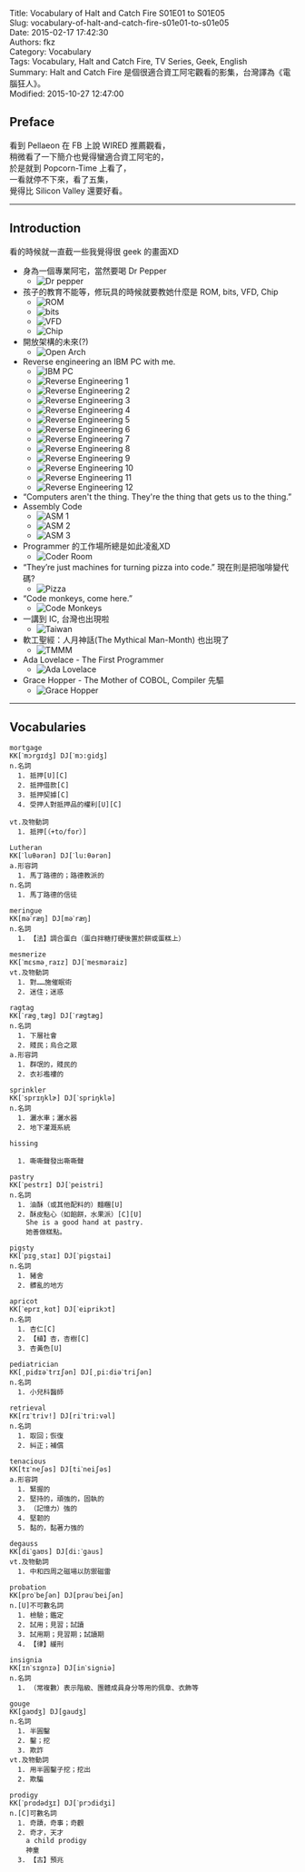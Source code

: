 Title: Vocabulary of Halt and Catch Fire S01E01 to S01E05  
Slug: vocabulary-of-halt-and-catch-fire-s01e01-to-s01e05  
Date: 2015-02-17 17:42:30  
Authors: fkz  
Category: Vocabulary  
Tags: Vocabulary, Halt and Catch Fire, TV Series, Geek, English  
Summary: Halt and Catch Fire 是個很適合資工阿宅觀看的影集，台灣譯為《電腦狂人》。  
Modified: 2015-10-27 12:47:00  
  
  
## Preface  
  
看到 Pellaeon 在 FB 上說 WIRED 推薦觀看，  
稍微看了一下簡介也覺得蠻適合資工阿宅的，  
於是就到 Popcorn-Time 上看了，  
一看就停不下來，看了五集，  
覺得比 Silicon Valley 還要好看。  
  
---  
  
## Introduction  
  
看的時候就一直截一些我覺得很 geek 的畫面XD  
  
+ 身為一個專業阿宅，當然要喝 Dr Pepper  
    + ![Dr pepper](/files/vocabularies-in-halt-and-catch-fire-s01e01-to-s01e05/drpepper.png)  
+ 孩子的教育不能等，修玩具的時候就要教她什麼是 ROM, bits, VFD, Chip  
    + ![ROM](/files/vocabularies-in-halt-and-catch-fire-s01e01-to-s01e05/toy_rom.png)  
    + ![bits](/files/vocabularies-in-halt-and-catch-fire-s01e01-to-s01e05/toy_bits.png)  
    + ![VFD](/files/vocabularies-in-halt-and-catch-fire-s01e01-to-s01e05/toy_vfd.png)  
    + ![Chip](/files/vocabularies-in-halt-and-catch-fire-s01e01-to-s01e05/toy_chip.png)  
+ 開放架構的未來(?)  
    + ![Open Arch](/files/vocabularies-in-halt-and-catch-fire-s01e01-to-s01e05/openarch.png)  
+ Reverse engineering an IBM PC with me.  
    + ![IBM PC](/files/vocabularies-in-halt-and-catch-fire-s01e01-to-s01e05/ibmpc.png)  
    + ![Reverse Engineering 1](/files/vocabularies-in-halt-and-catch-fire-s01e01-to-s01e05/re1.png)  
    + ![Reverse Engineering 2](/files/vocabularies-in-halt-and-catch-fire-s01e01-to-s01e05/re2.png)  
    + ![Reverse Engineering 3](/files/vocabularies-in-halt-and-catch-fire-s01e01-to-s01e05/re3.png)  
    + ![Reverse Engineering 4](/files/vocabularies-in-halt-and-catch-fire-s01e01-to-s01e05/re4.png)  
    + ![Reverse Engineering 5](/files/vocabularies-in-halt-and-catch-fire-s01e01-to-s01e05/re5.png)  
    + ![Reverse Engineering 6](/files/vocabularies-in-halt-and-catch-fire-s01e01-to-s01e05/re6.png)  
    + ![Reverse Engineering 7](/files/vocabularies-in-halt-and-catch-fire-s01e01-to-s01e05/re7.png)  
    + ![Reverse Engineering 8](/files/vocabularies-in-halt-and-catch-fire-s01e01-to-s01e05/re8.png)  
    + ![Reverse Engineering 9](/files/vocabularies-in-halt-and-catch-fire-s01e01-to-s01e05/re9.png)  
    + ![Reverse Engineering 10](/files/vocabularies-in-halt-and-catch-fire-s01e01-to-s01e05/re10.png)  
    + ![Reverse Engineering 11](/files/vocabularies-in-halt-and-catch-fire-s01e01-to-s01e05/re11.png)  
    + ![Reverse Engineering 12](/files/vocabularies-in-halt-and-catch-fire-s01e01-to-s01e05/re12.png)  
+ “Computers aren't the thing. They're the thing that gets us to the thing.”  
+ Assembly Code  
    + ![ASM 1](/files/vocabularies-in-halt-and-catch-fire-s01e01-to-s01e05/asm1.png)  
    + ![ASM 2](/files/vocabularies-in-halt-and-catch-fire-s01e01-to-s01e05/asm2.png)  
    + ![ASM 3](/files/vocabularies-in-halt-and-catch-fire-s01e01-to-s01e05/asm3.png)  
+ Programmer 的工作場所總是如此凌亂XD  
    + ![Coder Room](/files/vocabularies-in-halt-and-catch-fire-s01e01-to-s01e05/coderroom.png)  
+ “They’re just machines for turning pizza into code.” 現在則是把咖啡變代碼?  
    + ![Pizza](/files/vocabularies-in-halt-and-catch-fire-s01e01-to-s01e05/pizza.png)  
+ “Code monkeys, come here.”  
    + ![Code Monkeys](/files/vocabularies-in-halt-and-catch-fire-s01e01-to-s01e05/codemonkeys.png)  
+ 一講到 IC, 台灣也出現啦  
    + ![Taiwan](/files/vocabularies-in-halt-and-catch-fire-s01e01-to-s01e05/taiwan.png)  
+ 軟工聖經：人月神話(The Mythical Man-Month) 也出現了  
    + ![TMMM](/files/vocabularies-in-halt-and-catch-fire-s01e01-to-s01e05/tmmm.png)  
+ Ada Lovelace - The First Programmer  
    + ![Ada Lovelace](/files/vocabularies-in-halt-and-catch-fire-s01e01-to-s01e05/adalovelace.png)  
+ Grace Hopper - The Mother of COBOL, Compiler 先驅  
    + ![Grace Hopper](/files/vocabularies-in-halt-and-catch-fire-s01e01-to-s01e05/gracehopper.png)  
  
---  
  
## Vocabularies  
  
```  
mortgage  
KK[ˋmɔrgɪdʒ] DJ[ˋmɔ:gidʒ]  
n.名詞  
  1. 抵押[U][C]  
  2. 抵押借款[C]  
  3. 抵押契據[C]  
  4. 受押人對抵押品的權利[U][C]  
  
vt.及物動詞  
  1. 抵押[（+to/for）]  
```  
```  
Lutheran  
KK[ˋluθərən] DJ[ˋlu:θərən]  
a.形容詞  
  1. 馬丁路德的；路德教派的  
n.名詞  
  1. 馬丁路德的信徒  
```  
```  
meringue  
KK[məˋræŋ] DJ[məˋræŋ]  
n.名詞  
  1. 【法】調合蛋白（蛋白拌糖打硬後置於餅或蛋糕上）  
```  
```  
mesmerize  
KK[ˋmɛsmə͵raɪz] DJ[ˋmesməraiz]  
vt.及物動詞  
  1. 對……施催眠術  
  2. 迷住；迷惑  
```  
```  
ragtag  
KK[ˋræg͵tæg] DJ[ˋrægtæg]  
n.名詞  
  1. 下層社會  
  2. 賤民；烏合之眾  
a.形容詞  
  1. 群氓的，賤民的  
  2. 衣衫襤褸的  
```  
```  
sprinkler  
KK[ˋsprɪŋklɚ] DJ[ˋspriŋklə]  
n.名詞  
  1. 灑水車；灑水器  
  2. 地下灌溉系統  
```  
```  
hissing  
  
  1. 嘶嘶聲發出嘶嘶聲  
```  
```  
pastry  
KK[ˋpestrɪ] DJ[ˋpeistri]  
n.名詞  
  1. 油酥（或其他配料的）麵糰[U]  
  2. 酥皮點心（如餡餅，水果派）[C][U]  
    She is a good hand at pastry.  
    她善做糕點。  
```  
```  
pigsty  
KK[ˋpɪg͵staɪ] DJ[ˋpigstai]  
n.名詞  
  1. 豬舍  
  2. 髒亂的地方  
```  
```  
apricot  
KK[ˋeprɪ͵kɑt] DJ[ˋeiprikɔt]  
n.名詞  
  1. 杏仁[C]  
  2. 【植】杏，杏樹[C]  
  3. 杏黃色[U]  
```  
```  
pediatrician  
KK[͵pidɪəˋtrɪʃən] DJ[͵pi:diəˋtriʃən]  
n.名詞  
  1. 小兒科醫師  
```  
```  
retrieval  
KK[rɪˋtriv!] DJ[riˋtri:vəl]  
n.名詞  
  1. 取回；恢復  
  2. 糾正；補償  
```  
```  
tenacious  
KK[tɪˋneʃəs] DJ[tiˋneiʃəs]  
a.形容詞  
  1. 緊握的  
  2. 堅持的，頑強的，固執的  
  3. （記憶力）強的  
  4. 堅韌的  
  5. 黏的，黏著力強的  
```  
```  
degauss  
KK[diˋgaʊs] DJ[di:ˋgaus]  
vt.及物動詞  
  1. 中和四周之磁場以防禦磁雷  
```  
```  
probation  
KK[proˋbeʃən] DJ[prəuˋbeiʃən]  
n.[U]不可數名詞  
  1. 檢驗；鑑定  
  2. 試用；見習；試讀  
  3. 試用期；見習期；試讀期  
  4. 【律】緩刑  
```  
```  
insignia  
KK[ɪnˋsɪgnɪə] DJ[inˋsigniə]  
n.名詞  
  1. （常複數）表示階級、團體成員身分等用的佩章、衣飾等  
```  
```  
gouge  
KK[gaʊdʒ] DJ[gaudʒ]  
n.名詞  
  1. 半圓鑿  
  2. 鑿；挖  
  3. 欺詐  
vt.及物動詞  
  1. 用半圓鑿子挖；挖出  
  2. 欺騙  
```  
```  
prodigy  
KK[ˋprɑdədʒɪ] DJ[ˋprɔdidʒi]  
n.[C]可數名詞  
  1. 奇蹟，奇事；奇觀  
  2. 奇才，天才  
    a child prodigy  
    神童  
  3. 【古】預兆  
```  
